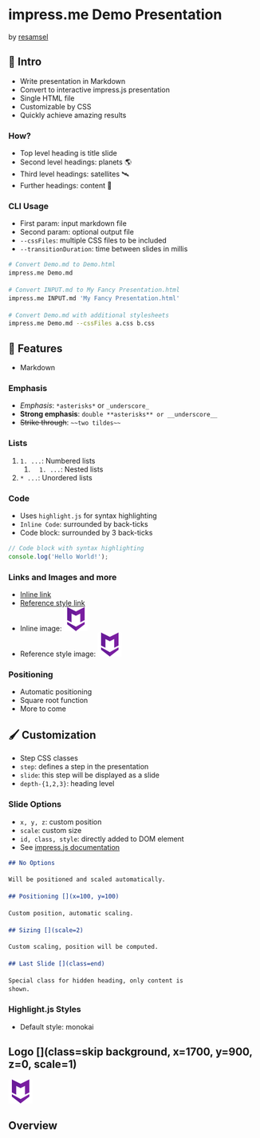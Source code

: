 impress.me Demo Presentation
====================================

by [resamsel](https://github.com/resamsel)

## 🧭 Intro

* Write presentation in Markdown
* Convert to interactive impress.js presentation
* Single HTML file
* Customizable by CSS
* Quickly achieve amazing results

### How? [](class=shape-circle)

* Top level heading is title slide
* Second level headings: planets 🌎
* Third level headings: satellites 🛰️
* Further headings: content 📖

### CLI Usage

* First param: input markdown file
* Second param: optional output file
* `--cssFiles`: multiple CSS files to be included
* `--transitionDuration`: time between slides in millis

```bash
# Convert Demo.md to Demo.html
impress.me Demo.md

# Convert INPUT.md to My Fancy Presentation.html
impress.me INPUT.md 'My Fancy Presentation.html'

# Convert Demo.md with additional stylesheets
impress.me Demo.md --cssFiles a.css b.css
```

## 🧰 Features

* Markdown

### Emphasis

* *Emphasis*: `*asterisks*` or `_underscore_`
* **Strong emphasis**: `double **asterisks** or __underscore__`
* ~~Strike through~~: `~~two tildes~~`

### Lists

1. `1. ...`: Numbered lists
   1. `  1. ...`: Nested lists
1. `* ...`: Unordered lists

### Code

* Uses `highlight.js` for syntax highlighting
* `Inline Code`: surrounded by back-ticks
* Code block: surrounded by 3 back-ticks

```javascript
// Code block with syntax highlighting
console.log('Hello World!');
```

### Links and Images and more

* [Inline link](https://github.com/resamsel/impress.me)
* [Reference style link]
* Inline image:
  ![alt text](https://github.com/adam-p/markdown-here/raw/master/src/common/images/icon48.png "Logo Title Text 1")
* Reference style image:
  ![alt text][logo]
  
### Positioning

* Automatic positioning
* Square root function
* More to come

## 🖌️ Customization

* Step CSS classes
* `step`: defines a step in the presentation
* `slide`: this step will be displayed as a slide
* `depth-{1,2,3}`: heading level

### Slide Options

* `x, y, z`: custom position
* `scale`: custom size
* `id, class, style`: directly added to DOM element
* See [impress.js documentation](https://github.com/impress/impress.js/blob/master/DOCUMENTATION.md#step-element)

```markdown
## No Options

Will be positioned and scaled automatically.

## Positioning [](x=100, y=100)

Custom position, automatic scaling.

## Sizing [](scale=2)

Custom scaling, position will be computed.

## Last Slide [](class=end)

Special class for hidden heading, only content is
shown.
```

### Highlight.js Styles

* Default style: monokai

## Logo [](class=skip background, x=1700, y=900, z=0, scale=1)

![logo]

## Overview [](class=overview)

[logo]: https://github.com/adam-p/markdown-here/raw/master/src/common/images/icon48.png "Logo Title Text 2"
[Reference style link]: http://www.reddit.com
